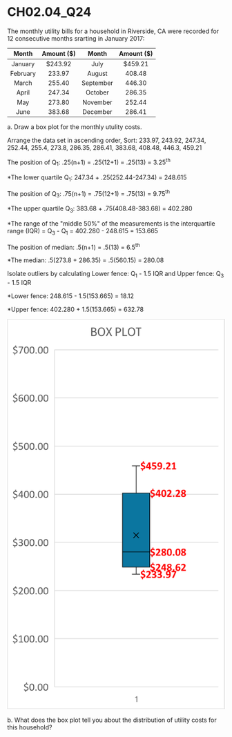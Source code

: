 # CH02.04_Q24 #

The monthly utility bills for a household in Riverside, CA were recorded for 12 consecutive months  srarting in January 2017: 

| Month | Amount ($) | Month | Amount ($) |
|:-----:|:----------:|:-----:|:----------:|
| January | $243.92 | July | $459.21 |
| February | 233.97 | August | 408.48 |
| March | 255.40 | September | 446.30 |
| April | 247.34 | October | 286.35 |
| May | 273.80 | November | 252.44 |
| June | 383.68 | December | 286.41 |

a. Draw a box plot for the monthly utulity costs.

Arrange the data set in ascending order, Sort: 233.97, 243.92, 247.34, 252.44, 255.4, 273.8, 286.35, 286.41, 383.68, 408.48, 446.3, 459.21

The position of Q<sub>1</sub>: .25(n+1) = .25(12+1) = .25(13) = 3.25<sup>th</sup>

*The lower quartile Q<sub>1</sub>: 247.34 + .25(252.44-247.34) = 248.615 

The position of Q<sub>3</sub>: .75(n+1) = .75(12+1) = .75(13) = 9.75<sup>th</sup>

*The upper quartile Q<sub>3</sub>: 383.68 + .75(408.48-383.68) = 402.280

*The range of the "middle 50%" of the measurements is the interquartile range (IQR) = Q<sub>3</sub> - Q<sub>1</sub> = 402.280 - 248.615 = 153.665

The position of median: .5(n+1) = .5(13) = 6.5<sup>th</sup>

*The median: .5(273.8 + 286.35) = .5(560.15) = 280.08

Isolate outliers by calculating Lower fence: Q<sub>1</sub> - 1.5 IQR and Upper fence: Q<sub>3</sub> - 1.5 IQR

*Lower fence: 248.615 - 1.5(153.665) = 18.12

*Upper fence: 402.280 + 1.5(153.665) = 632.78

![image](https://github.com/HWTeng-Teaching/202409-Stat/blob/main/HW0914/21_%E5%BE%90%E5%81%89%E5%B3%BB/CH02.04_Q24_a.png)


b. What does the box plot tell you about the distribution of utility costs for this household?

